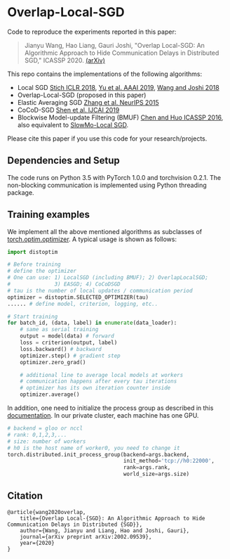 
# Overlap-Local-SGD

Code to reproduce the experiments reported in this paper:
> Jianyu Wang, Hao Liang, Gauri Joshi, "Overlap Local-SGD: An Algorithmic Approach to Hide Communication Delays in Distributed SGD," ICASSP 2020. [(arXiv)](https://arxiv.org/abs/2002.09539)

This repo contains the implementations of the following algorithms:
- Local SGD [Stich ICLR 2018](https://arxiv.org/abs/1805.09767), [Yu et al. AAAI 2019](https://wvvw.aaai.org/ojs/index.php/AAAI/article/view/4514), [Wang and Joshi 2018](https://arxiv.org/abs/1808.07576)
- Overlap-Local-SGD (proposed in this paper)
- Elastic Averaging SGD [Zhang et al. NeurIPS 2015](http://papers.nips.cc/paper/5761-deep-learning-with-elastic-averaging-sgd)
- CoCoD-SGD [Shen et al. IJCAI 2019](https://arxiv.org/abs/1906.12043)
- Blockwise Model-update Filtering (BMUF) [Chen and Huo ICASSP 2016](https://ieeexplore.ieee.org/abstract/document/7472805/), also equivalent to [SlowMo-Local SGD](https://arxiv.org/abs/1910.00643).  

Please cite this paper if you use this code for your research/projects.

## Dependencies and Setup
The code runs on Python 3.5 with PyTorch 1.0.0 and torchvision 0.2.1.
The non-blocking communication is implemented using Python threading package.

## Training examples
We implement all the above mentioned algorithms as subclasses of [torch.optim.optimizer](https://pytorch.org/docs/stable/optim.html). A typical usage is shown as follows:
```python
import distoptim

# Before training
# define the optimizer
# One can use: 1) LocalSGD (including BMUF); 2) OverlapLocalSGD; 
#              3) EASGD; 4) CoCoDSGD
# tau is the number of local updates / communication period
optimizer = distoptim.SELECTED_OPTIMIZER(tau)
...... # define model, criterion, logging, etc..

# Start training
for batch_id, (data, label) in enumerate(data_loader):
	# same as serial training
	output = model(data) # forward
	loss = criterion(output, label)
	loss.backward() # backward
	optimizer.step() # gradient step
	optimizer.zero_grad()

	# additional line to average local models at workers
	# communication happens after every tau iterations
	# optimizer has its own iteration counter inside
	optimizer.average()
```
In addition, one need to initialize the process group as described in this [documentation](https://pytorch.org/docs/stable/distributed.html). In our private cluster, each machine has one GPU.
```python
# backend = gloo or nccl
# rank: 0,1,2,3,...
# size: number of workers
# h0 is the host name of worker0, you need to change it
torch.distributed.init_process_group(backend=args.backend, 
                                     init_method='tcp://h0:22000', 
                                     rank=args.rank, 
                                     world_size=args.size)
```

## Citation
```
@article{wang2020overlap,
	title={Overlap Local-{SGD}: An Algorithmic Approach to Hide Communication Delays in Distributed {SGD}},
	author={Wang, Jianyu and Liang, Hao and Joshi, Gauri},
	journal={arXiv preprint arXiv:2002.09539},
	year={2020}
}
```
    
